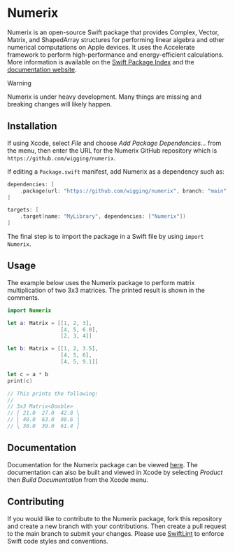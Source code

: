 # Numerix

Numerix is an open-source Swift package that provides Complex, Vector, Matrix, and ShapedArray structures for performing linear algebra and other numerical computations on Apple devices. It uses the Accelerate framework to perform high-performance and energy-efficient calculations. More information is available on the [Swift Package Index](https://swiftpackageindex.com/wigging/numerix) and the [documentation website](https://swiftpackageindex.com/wigging/numerix/main/documentation/numerix).

> [!WARNING]
> Numerix is under heavy development. Many things are missing and breaking changes will likely happen.

## Installation

If using Xcode, select *File* and choose *Add Package Dependencies...* from the menu, then enter the URL for the Numerix GitHub repository which is `https://github.com/wigging/numerix`.

If editing a `Package.swift` manifest, add Numerix as a dependency such as:

```swift
dependencies: [
    .package(url: "https://github.com/wigging/numerix", branch: "main")
]

targets: [
    .target(name: "MyLibrary", dependencies: ["Numerix"])
]
```

The final step is to import the package in a Swift file by using `import Numerix`.

## Usage

The example below uses the Numerix package to perform matrix multiplication of two 3x3 matrices. The printed result is shown in the comments.

```swift
import Numerix

let a: Matrix = [[1, 2, 3],
                 [4, 5, 6.0],
                 [2, 3, 4]]

let b: Matrix = [[1, 2, 3.5],
                 [4, 5, 6],
                 [4, 5, 9.1]]

let c = a * b
print(c)

// This prints the following:
//
// 3x3 Matrix<Double>
// ⎛ 21.0  27.0  42.8 ⎞
// ⎜ 48.0  63.0  98.6 ⎟
// ⎝ 30.0  39.0  61.4 ⎠
```

## Documentation

Documentation for the Numerix package can be viewed [here](https://swiftpackageindex.com/wigging/numerix/main/documentation/numerix). The documentation can also be built and viewed in Xcode by selecting *Product* then *Build Documentation* from the Xcode menu.

## Contributing

If you would like to contribute to the Numerix package, fork this repository and create a new branch with your contributions. Then create a pull request to the main branch to submit your changes. Please use [SwiftLint](https://github.com/realm/SwiftLint) to enforce Swift code styles and conventions.
